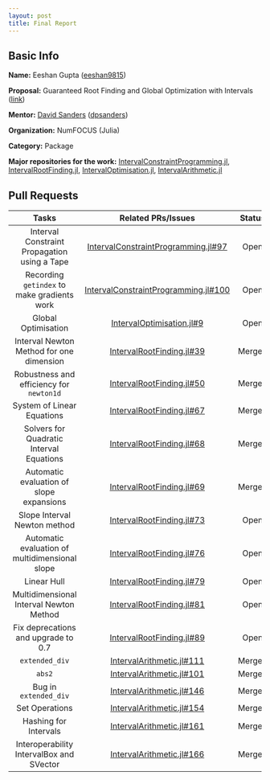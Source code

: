 ```yaml
---
layout: post
title: Final Report
---
```


## Basic Info

**Name:** Eeshan Gupta ([eeshan9815](https://github.com/eeshan9815))

**Proposal:** Guaranteed Root Finding and Global Optimization with Intervals ([link](https://summerofcode.withgoogle.com/projects/#5091150453538816))

**Mentor:** [David Sanders](http://sistemas.fciencias.unam.mx/~dsanders/) ([dpsanders](https://github.com/dpsanders))

**Organization:** NumFOCUS (Julia)

**Category:** Package

**Major repositories for the work:** [IntervalConstraintProgramming.jl](https://github.com/JuliaIntervals/IntervalConstraintProgramming.jl), [IntervalRootFinding.jl](https://github.com/JuliaIntervals/IntervalRootFinding.jl), [IntervalOptimisation.jl](https://github.com/JuliaIntervals/IntervalOptimisation.jl), [IntervalArithmetic.jl](https://github.com/JuliaIntervals/IntervalArithmetic.jl) 

## Pull Requests

| Tasks                 | Related PRs/Issues | Status |
|:---------------------:|:------------------:|:------:|
| Interval Constraint Propagation using a Tape | [IntervalConstraintProgramming.jl#97](https://github.com/JuliaIntervals/IntervalConstraintProgramming.jl/pull/97) | Open |
| Recording `getindex` to make gradients work  | [IntervalConstraintProgramming.jl#100](https://github.com/JuliaIntervals/IntervalConstraintProgramming.jl/pull/100) | Open |
| Global Optimisation | [IntervalOptimisation.jl#9](https://github.com/JuliaIntervals/IntervalOptimisation.jl/pull/9) | Open |
| Interval Newton Method for one dimension | [IntervalRootFinding.jl#39](https://github.com/JuliaIntervals/IntervalRootFinding.jl/pull/39) | Merged |
| Robustness and efficiency for `newton1d` | [IntervalRootFinding.jl#50](https://github.com/JuliaIntervals/IntervalRootFinding.jl/pull/50) | Merged |
| System of Linear Equations | [IntervalRootFinding.jl#67](https://github.com/JuliaIntervals/IntervalRootFinding.jl/pull/67) | Merged |
| Solvers for Quadratic Interval Equations | [IntervalRootFinding.jl#68](https://github.com/JuliaIntervals/IntervalRootFinding.jl/pull/68) | Merged |
| Automatic evaluation of slope expansions | [IntervalRootFinding.jl#69](https://github.com/JuliaIntervals/IntervalRootFinding.jl/pull/69) | Merged |
| Slope Interval Newton method | [IntervalRootFinding.jl#73](https://github.com/JuliaIntervals/IntervalRootFinding.jl/pull/73) | Open |
| Automatic evaluation of multidimensional slope | [IntervalRootFinding.jl#76](https://github.com/JuliaIntervals/IntervalRootFinding.jl/pull/76) | Open |
| Linear Hull | [IntervalRootFinding.jl#79](https://github.com/JuliaIntervals/IntervalRootFinding.jl/pull/79) | Open |
| Multidimensional Interval Newton Method | [IntervalRootFinding.jl#81](https://github.com/JuliaIntervals/IntervalRootFinding.jl/pull/81) | Open |
| Fix deprecations and upgrade to 0.7 | [IntervalRootFinding.jl#89](https://github.com/JuliaIntervals/IntervalRootFinding.jl/pull/89) | Open |
| `extended_div` | [IntervalArithmetic.jl#111](https://github.com/JuliaIntervals/IntervalArithmetic.jl/pull/111) | Merged |
| `abs2` | [IntervalArithmetic.jl#101](https://github.com/JuliaIntervals/IntervalArithmetic.jl/pull/101) | Merged |
| Bug in `extended_div` | [IntervalArithmetic.jl#146](https://github.com/JuliaIntervals/IntervalArithmetic.jl/pull/146) | Merged |
| Set Operations | [IntervalArithmetic.jl#154](https://github.com/JuliaIntervals/IntervalArithmetic.jl/pull/154) | Merged |
| Hashing for Intervals | [IntervalArithmetic.jl#161](https://github.com/JuliaIntervals/IntervalArithmetic.jl/pull/161) | Merged |
| Interoperability IntervalBox and SVector | [IntervalArithmetic.jl#166](https://github.com/JuliaIntervals/IntervalArithmetic.jl/pull/166) | Merged |
